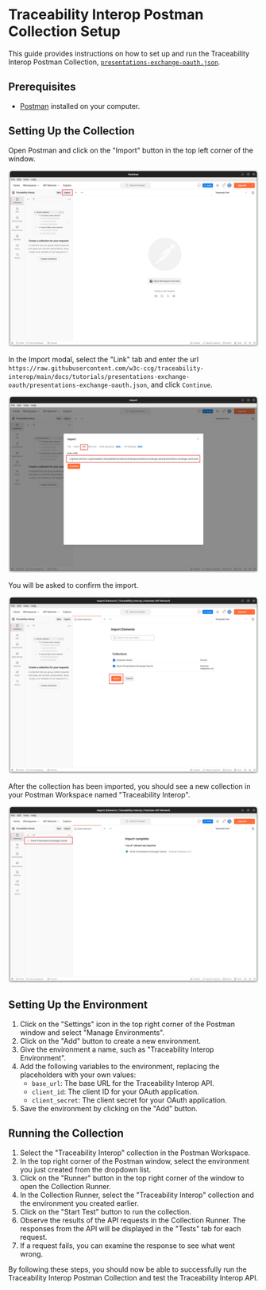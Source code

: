# Traceability Interop Postman Collection Setup

This guide provides instructions on how to set up and run the Traceability Interop Postman Collection, [`presentations-exchange-oauth.json`](https://github.com/w3c-ccg/traceability-interop/blob/main/docs/tutorials/presentations-exchange-oauth/presentations-exchange-oauth.json).

## Prerequisites

- [Postman](https://www.postman.com/) installed on your computer.

## Setting Up the Collection

Open Postman and click on the "Import" button in the top left corner of the window.

![Import Trace-API Postman Collection](./resources/import-button.png)

In the Import modal, select the "Link" tab and enter the url `https://raw.githubusercontent.com/w3c-ccg/traceability-interop/main/docs/tutorials/presentations-exchange-oauth/presentations-exchange-oauth.json`, and click `Continue`.

![Import Trace-API Postman Collection by Link](./resources/import-from-link.png)

You will be asked to confirm the import.

![Confirm Import Trace-API Postman Collection](./resources/confirm-import.png)

After the collection has been imported, you should see a new collection in your Postman Workspace named "Traceability Interop".

![Complete Import Trace-API Postman Collection](./resources/import-complete.png)

## Setting Up the Environment

1. Click on the "Settings" icon in the top right corner of the Postman window and select "Manage Environments".
2. Click on the "Add" button to create a new environment.
3. Give the environment a name, such as "Traceability Interop Environment".
4. Add the following variables to the environment, replacing the placeholders with your own values:
   - `base_url`: The base URL for the Traceability Interop API.
   - `client_id`: The client ID for your OAuth application.
   - `client_secret`: The client secret for your OAuth application.
5. Save the environment by clicking on the "Add" button.

## Running the Collection

1. Select the "Traceability Interop" collection in the Postman Workspace.
2. In the top right corner of the Postman window, select the environment you just created from the dropdown list.
3. Click on the "Runner" button in the top right corner of the window to open the Collection Runner.
4. In the Collection Runner, select the "Traceability Interop" collection and the environment you created earlier.
5. Click on the "Start Test" button to run the collection.
6. Observe the results of the API requests in the Collection Runner. The responses from the API will be displayed in the "Tests" tab for each request.
7. If a request fails, you can examine the response to see what went wrong.

By following these steps, you should now be able to successfully run the Traceability Interop Postman Collection and test the Traceability Interop API.
